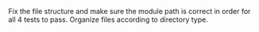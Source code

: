Fix the file structure and make sure the module path is correct in order for all 4 tests to pass. Organize files according to directory type. 
